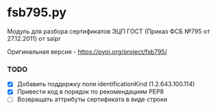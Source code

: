 # fsb795.py
Модуль для разбора сертификатов ЭЦП ГОСТ (Приказ ФСБ №795 от 27.12.2011) от saipr

Оригинальная версия - https://pypi.org/project/fsb795/

### TODO

- [x] Добавить поддержку поля identificationKind (1.2.643.100.114)
- [x] Привести код в порядок по рекомендациям PEP8
- [ ] Возвращать аттрибуты сертификата в виде строки
